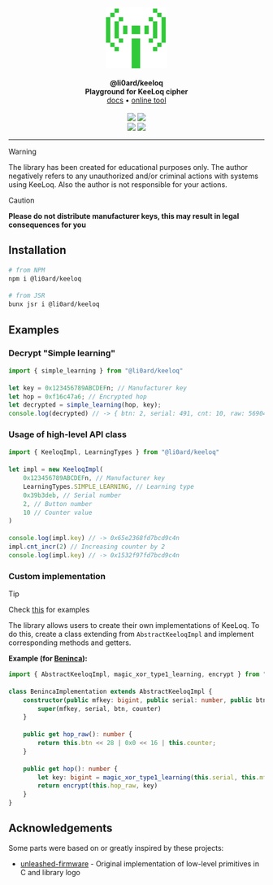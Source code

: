 <p align="center">
    <a href="https://github.com/li0ard/keeloq/">
        <img src="https://raw.githubusercontent.com/li0ard/keeloq/main/.github/logo.png" alt="@li0ard/keeloq logo" title="@li0ard/keeloq" width="120" /><br>
    </a><br>
    <b>@li0ard/keeloq</b><br>
    <b>Playground for KeeLoq cipher</b>
    <br>
    <a href="https://li0ard.is-cool.dev/keeloq">docs</a>&nbsp;•&nbsp;<a href="https://li0ard.rest/apps/keeloq">online tool</a>
    <br><br>
    <a href="https://github.com/li0ard/keeloq/actions/workflows/test.yml"><img src="https://github.com/li0ard/keeloq/actions/workflows/test.yml/badge.svg" /></a>
    <a href="https://github.com/li0ard/keeloq/blob/main/LICENSE"><img src="https://img.shields.io/github/license/li0ard/keeloq" /></a>
    <br>
    <a href="https://npmjs.com/package/@li0ard/keeloq"><img src="https://img.shields.io/npm/v/@li0ard/keeloq" /></a>
    <a href="https://jsr.io/@li0ard/keeloq"><img src="https://jsr.io/badges/@li0ard/keeloq" /></a>
    <br>
    <hr>
</p>

> [!WARNING]
> The library has been created for educational purposes only. The author negatively refers to any unauthorized and/or criminal actions with systems using KeeLoq.
> Also the author is not responsible for your actions.

> [!CAUTION]
> **Please do not distribute manufacturer keys, this may result in legal consequences for you**

## Installation

```bash
# from NPM
npm i @li0ard/keeloq

# from JSR
bunx jsr i @li0ard/keeloq
```

## Examples
### Decrypt "Simple learning"
```ts
import { simple_learning } from "@li0ard/keeloq"

let key = 0x123456789ABCDEFn; // Manufacturer key
let hop = 0xf16c47a6; // Encrypted hop
let decrypted = simple_learning(hop, key);
console.log(decrypted) // -> { btn: 2, serial: 491, cnt: 10, raw: 569049098 }
```

### Usage of high-level API class
```ts
import { KeeloqImpl, LearningTypes } from "@li0ard/keeloq"

let impl = new KeeloqImpl(
    0x123456789ABCDEFn, // Manufacturer key
    LearningTypes.SIMPLE_LEARNING, // Learning type
    0x39b3deb, // Serial number
    2, // Button number
    10 // Counter value
)

console.log(impl.key) // -> 0x65e2368fd7bcd9c4n
impl.cnt_incr(2) // Increasing counter by 2
console.log(impl.key) // -> 0x1532f97fd7bcd9c4n
```

### Custom implementation

> [!TIP]
> Check [this](https://github.com/li0ard/keeloq/blob/main/examples/custom_implementation.ts) for examples

The library allows users to create their own implementations of KeeLoq. To do this, create a class extending from `AbstractKeeloqImpl` and implement corresponding methods and getters.

**Example (for [Beninca](https://beninca.com)):**
```ts
import { AbstractKeeloqImpl, magic_xor_type1_learning, encrypt } from "@li0ard/keeloq";

class BenincaImplementation extends AbstractKeeloqImpl {
    constructor(public mfkey: bigint, public serial: number, public btn: number, public counter = 1) {
        super(mfkey, serial, btn, counter)
    }

    public get hop_raw(): number {
        return this.btn << 28 | 0x0 << 16 | this.counter;
    }

    public get hop(): number {
        let key: bigint = magic_xor_type1_learning(this.serial, this.mfkey);
        return encrypt(this.hop_raw, key)
    }
}
```

## Acknowledgements

Some parts were based on or greatly inspired by these projects:

- [unleashed-firmware](https://github.com/DarkFlippers/unleashed-firmware) - Original implementation of low-level primitives in C and library logo